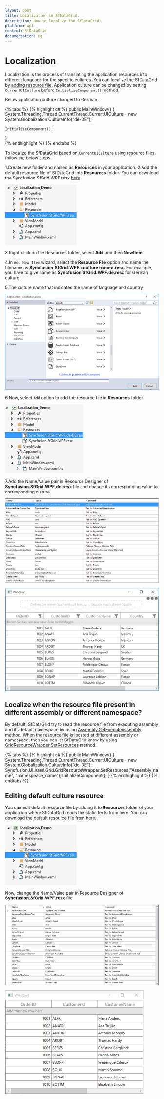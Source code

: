 ```yaml
---
layout: post
title: Localization in SfDataGrid.
description: How to localize the SfDataGrid.
platform: wpf
control: SfDataGrid
documentation: ug
---
```



# Localization 

Localization is the process of translating the application resources into different language for the specific cultures. You can localize the SfDataGrid by [adding resource file](https://msdn.microsoft.com/library/aa992030.aspx). Application culture can be changed by setting `CurrentUICulture` before `InitializeComponent()` method. 

Below application culture changed to German.

{% tabs %}
{% highlight c# %}
public MainWindow()
{
    System.Threading.Thread.CurrentThread.CurrentUICulture = new System.Globalization.CultureInfo("de-DE");

    InitializeComponent();
}    
{% endhighlight %}
{% endtabs %}


To localize the SfDataGrid based on `CurrentUICulture` using resource files, follow the below steps. 

1.Create new folder and named as **Resources** in your application. 
2.Add the default resource file of SfDataGrid into **Resources** folder. You can download the Syncfusion.SfGrid.WPF.resx [here](http://www.syncfusion.com/downloads/support/directtrac/general/ze/Resource1113161640.zip).

![](Localization_images/Localization_img1.png)

3.Right-click on the Resources folder, select **Add** and then **NewItem**.

4.In `Add New Item` wizard, select the **Resource File** option and name the filename as **Syncfusion.SfGrid.WPF.&lt;culture name&gt;.resx**. For example, you have to give name as **Syncfusion.SfGrid.WPF.de.resx** for German culture.
 
5.The culture name that indicates the name of language and country. 

![](Localization_images/Localization_img2.png)

6.Now, select `Add` option to add the resource file in **Resources** folder.

![](Localization_images/Localization_img3.png)

7.Add the Name/Value pair in Resource Designer of **Syncfusion.SfGrid.WPF.de.resx** file and change its corresponding value to corresponding culture. 

![](Localization_images/Localization_img4.png)

![](Localization_images/Localization_img5.png)


## Localize when the resource file present in different assembly or different namespace?

By default, SfDataGrid try to read the resource file from executing assembly and its default namespace by using [Assembly.GetExecuteAssembly](https://msdn.microsoft.com/en-us/library/system.reflection.assembly.getexecutingassembly.aspx) method. When the resource file is located at different assembly or namespace, then you can let SfDataGrid know by using [GridResourceWrapper.SetResources](http://help.syncfusion.com/cr/cref_files/wpf/sfdatagrid/Syncfusion.SfGrid.WPF~Syncfusion.UI.Xaml.Grid.GridResourceWrapper~SetResources.html) method.

{% tabs %}
{% highlight c# %}
public MainWindow()
{
    System.Threading.Thread.CurrentThread.CurrentUICulture = new System.Globalization.CultureInfo("de-DE");            
    Syncfusion.UI.Xaml.Grid.GridResourceWrapper.SetResources("Assembly_name", "namespeace_name");
    InitializeComponent();
}
{% endhighlight %}
{% endtabs %}


## Editing default culture resource

You can edit default resource file by adding it to **Resources** folder of your application where SfDataGrid reads the static texts from here. You can download the default resource file from [here](http://www.syncfusion.com/downloads/support/directtrac/general/ze/Resource1113161640.zip).

![](Localization_images/Localization_img6.png)

Now, change the Name/Value pair in Resource Designer of **Syncfusion.SfGrid.WPF.resx** file.

![](Localization_images/Localization_img7.png)


![](Localization_images/Localization_img8.png)

